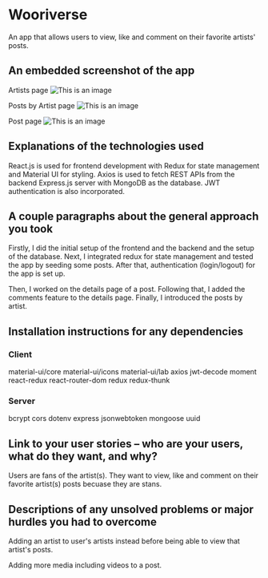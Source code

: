 # Wooriverse

An app that allows users to view, like and comment on their favorite artists' posts.

## An embedded screenshot of the app

Artists page
![This is an image](https://i.imgur.com/qn7MzQp.jpg)

Posts by Artist page
![This is an image](https://i.imgur.com/QPIhMdB.png)

Post page
![This is an image](https://i.imgur.com/q0Q13Be.png)

## Explanations of the technologies used

React.js is used for frontend development with Redux for state management and Material UI for styling. Axios is used to fetch REST APIs from the backend Express.js server with MongoDB as the database. JWT authentication is also incorporated.

## A couple paragraphs about the general approach you took

Firstly, I did the initial setup of the frontend and the backend and the setup of the database. Next, I integrated redux for state management and tested the app by seeding some posts. After that, authentication (login/logout) for the app is set up.

Then, I worked on the details page of a post. Following that, I added the comments feature to the details page. Finally, I introduced the posts by artist.

## Installation instructions for any dependencies

### Client

material-ui/core
material-ui/icons
material-ui/lab
axios
jwt-decode
moment
react-redux
react-router-dom
redux
redux-thunk

### Server

bcrypt
cors
dotenv
express
jsonwebtoken
mongoose
uuid

## Link to your user stories – who are your users, what do they want, and why?

Users are fans of the artist(s). They want to view, like and comment on their favorite artist(s) posts becuase they are stans.

## Descriptions of any unsolved problems or major hurdles you had to overcome

Adding an artist to user's artists instead before being able to view that artist's posts.

Adding more media including videos to a post.
